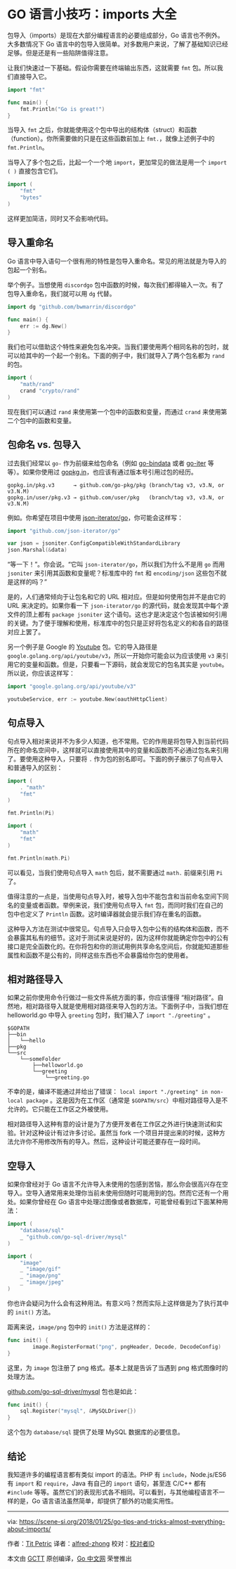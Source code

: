 # GO 语言小技巧：imports 大全

包导入（imports）是现在大部分编程语言的必要组成部分，Go 语言也不例外。大多数情况下 Go 语言中的包导入很简单。对多数用户来说，了解了基础知识已经足够。但是还是有一些陷阱值得注意。

让我们快速过一下基础。假设你需要在终端输出东西，这就需要 `fmt` 包。所以我们直接导入它。

```go
import "fmt"

func main() {
    fmt.Println("Go is great!")
}
```

当导入 `fmt` 之后，你就能使用这个包中导出的结构体（struct）和函数（function）。你所需要做的只是在这些函数前加上 `fmt.`，就像上述例子中的 `fmt.Println`。

当导入了多个包之后，比起一个一个地 `import`，更加常见的做法是用一个 `import ( )` 直接包含它们。

```go
import (
    "fmt"
    "bytes"
)
```

这样更加简洁，同时又不会影响代码。

## 导入重命名

Go 语言中导入语句一个很有用的特性是包导入重命名。常见的用法就是为导入的包起一个别名。

举个例子。当想使用 `discordgo` 包中函数的时候，每次我们都得输入一次。有了包导入重命名，我们就可以用 `dg` 代替。

```go
import dg "github.com/bwmarrin/discordgo"

func main() {
    err := dg.New()
}
```

我们也可以借助这个特性来避免包名冲突。当我们要使用两个相同名称的包时，就可以给其中的一个起一个别名。下面的例子中，我们就导入了两个包名都为 `rand` 的包。

```go
import (
    "math/rand"
    crand "crypto/rand"
)
```

现在我们可以通过 `rand` 来使用第一个包中的函数和变量，而通过 `crand` 来使用第二个包中的函数和变量。

## 包命名 vs. 包导入

过去我们经常以 `go-` 作为前缀来给包命名（例如 [go-bindata](https://github.com/jteeuwen/go-bindata) 或者 [go-iter](https://github.com/hgfischer/go-iter) 等等）。如果你使用过 [gopkg.in](https://labix.org/gopkg.in)，也应该有通过版本号引用过包的经历。

```
gopkg.in/pkg.v3      → github.com/go-pkg/pkg (branch/tag v3, v3.N, or v3.N.M)
gopkg.in/user/pkg.v3 → github.com/user/pkg   (branch/tag v3, v3.N, or v3.N.M)
```

例如。你希望在项目中使用 [json-iterator/go](https://github.com/json-iterator/go)，你可能会这样写：

```go
import "github.com/json-iterator/go"

var json = jsoniter.ConfigCompatibleWithStandardLibrary
json.Marshal(&data)
```

“等一下！”。你会说。“它叫 `json-iterator/go`，所以我们为什么不是用 `go` 而用 `jsoniter` 来引用其函数和变量呢？标准库中的 `fmt` 和 `encoding/json` 这些包不就是这样的吗？”

是的，人们通常倾向于让包名和它的 URL 相对应。但是如何使用包并不是由它的 URL 来决定的。如果你看一下 `json-iterator/go` 的源代码，就会发现其中每个源文件的顶上都有 `package jsoniter` 这个语句。这也才是决定这个包该被如何引用的关键。为了便于理解和使用，标准库中的包只是正好将包名定义的和各自的路径对应上罢了。

另一个例子是 Google 的 [Youtube](https://scene-si.org/2018/01/25/go-tips-and-tricks-almost-everything-about-imports/google.golang.org/api/youtube/v3) 包。它的导入路径是 `google.golang.org/api/youtube/v3`，所以一开始你可能会以为应该使用 `v3` 来引用它的变量和函数。但是，只要看一下源码，就会发现它的包名其实是 `youtube`。所以说，你应该这样写：

```go
import "google.golang.org/api/youtube/v3"

youtubeService, err := youtube.New(oauthHttpClient)
```

## 句点导入

句点导入相对来说并不为多少人知道，也不常用。它的作用是将包导入到当前代码所在的命名空间中，这样就可以直接使用其中的变量和函数而不必通过包名来引用了。要使用这种导入，只要将 `.` 作为包的别名即可。下面的例子展示了句点导入和普通导入的区别：

```go
import (
    . "math"
    "fmt"
)

fmt.Println(Pi)
```

```go
import (
    "math"
    "fmt"
)

fmt.Println(math.Pi)
```

可以看见，当我们使用句点导入 `math` 包后，就不需要通过 `math.` 前缀来引用 `Pi` 了。

值得注意的一点是，当使用句点导入时，被导入包中不能包含和当前命名空间下同名的变量或者函数。举例来说，我们使用句点导入 `fmt` 包，而同时我们在自己的包中也定义了 `Println` 函数。这时编译器就会提示我们存在重名的函数。

这种导入方法在测试中很常见。句点导入只会导入包中公有的结构体和函数，而不会暴露其私有的细节。这对于测试来说是好的，因为这样你就能确定你包中的公有接口是完全函数化的。在你将包和你的测试用例共享命名空间后，你就能知道那些属性和函数不是公有的，同样这些东西也不会暴露给你包的使用者。

## 相对路径导入

如果之前你使用命令行做过一些文件系统方面的事，你应该懂得 “相对路径”。自然地，相对路径导入就是使用相对路径来导入包的方法。下面例子中，当我们想在 helloworld.go 中导入 `greeting` 包时，我们输入了 `import "./greeting"` 。

```
$GOPATH 
├──bin  
│   └──hello  
├──pkg  
└──src  
    └──someFolder  
        ├──helloworld.go  
        └──greeting  
            └──greeting.go
```

不幸的是，编译不能通过并给出了错误： `local import "./greeting" in non-local package` 。这是因为在工作区（通常是 `$GOPATH/src`）中相对路径导入是不允许的。它只能在工作区之外被使用。

相对路径导入这种有意的设计是为了方便开发者在工作区之外进行快速测试和实验。针对这种设计有过许多讨论。虽然当 fork 一个项目并提出来的时候，这种方法允许你不用修改所有的导入。然后，这种设计可能还要存在一段时间。

## 空导入

如果你曾经对于 Go 语言不允许导入未使用的包感到苦恼，那么你会很高兴存在空导入。空导入通常用来处理你当前未使用但随时可能用到的包。然而它还有一个用处。如果你曾经在 Go 语言中处理过图像或者数据库，可能曾经看到过下面某种用法：

```go
import (
    "database/sql"
    _ "github.com/go-sql-driver/mysql"
)
```

```go
import (  
    "image"
    _ "image/gif"
    _ "image/png"
    _ "image/jpeg"
)
```

你也许会疑问为什么会有这种用法。有意义吗？然而实际上这样做是为了执行其中的 `init()` 方法。

距离来说，`image/png` 包中的 `init()` 方法是这样的：

```go
func init() {  
        image.RegisterFormat("png", pngHeader, Decode, DecodeConfig)
}
```

这里，为 `image` 包注册了 png 格式。基本上就是告诉了当遇到 png 格式图像时的处理方法。

[github.com/go-sql-driver/mysql](https://scene-si.org/2018/01/25/go-tips-and-tricks-almost-everything-about-imports/github.com/go-sql-driver/mysql) 包也是如此：

```go
func init() {
	sql.Register("mysql", &MySQLDriver{})
}
```

这个包为 `database/sql` 提供了处理 MySQL 数据库的必要信息。

## 结论

我知道许多的编程语言都有类似 import 的语法。PHP 有 `include`，Node.js/ES6 有 `import` 和 `require`，Java 有自己的 `import` 语句，甚至连 C/C++ 都有 `#include` 等等。虽然它们的表现形式各不相同。可以看到，与其他编程语言不一样的是，Go 语言语法虽然简单，却提供了额外的功能实用性。

----------------

via: https://scene-si.org/2018/01/25/go-tips-and-tricks-almost-everything-about-imports/

作者：[Tit Petric](https://scene-si.org/about)
译者：[alfred-zhong](https://github.com/alfred-zhong)
校对：[校对者ID](https://github.com/校对者ID)

本文由 [GCTT](https://github.com/studygolang/GCTT) 原创编译，[Go 中文网](https://studygolang.com/) 荣誉推出
